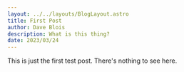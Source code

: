 ```yaml
---
layout: ../../layouts/BlogLayout.astro
title: First Post
author: Dave Blois
description: What is this thing?
date: 2023/03/24
---
```

This is just the first test post. There's nothing to see here.